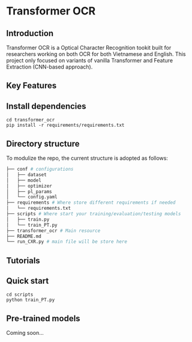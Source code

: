 # Transformer OCR
## Introduction
Transformer OCR is a Optical Character Recognition tookit built for researchers working on both OCR for both Vietnamese and English.
This project only focused on variants of vanilla Transformer and Feature Extraction (CNN-based approach).

## Key Features

## Install dependencies
```
cd transformer_ocr
pip install -r requirements/requirements.txt
```

## Directory structure
To modulize the repo, the current structure is adopted as follows:
```bash 
├── conf # configurations
│   ├── dataset
│   ├── model
│   ├── optimizer
│   ├── pl_params
│   └── config.yaml
├── requirements # Where store different requirements if needed
│   └── requirements.txt
├── scripts # Where start your training/evaluation/testing models 
│   ├── train.py
│   └── train_PT.py
├── transformer_ocr # Main resource
├── README.md
└── run_CXR.py # main file will be store here 
```

## Tutorials

## Quick start
```
cd scripts
python train_PT.py
```

## Pre-trained models
Coming soon...